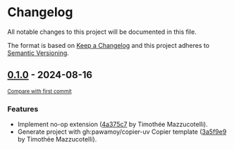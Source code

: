 # Changelog

All notable changes to this project will be documented in this file.

The format is based on [Keep a Changelog](http://keepachangelog.com/en/1.0.0/)
and this project adheres to [Semantic Versioning](http://semver.org/spec/v2.0.0.html).

<!-- insertion marker -->
## [0.1.0](https://github.com/mkdocstrings/griffe-autodocstringstyle/releases/tag/0.1.0) - 2024-08-16

<small>[Compare with first commit](https://github.com/mkdocstrings/griffe-autodocstringstyle/compare/3a5f9e91f1712b50ff586a1ff38bf75a55229306...0.1.0)</small>

### Features

- Implement no-op extension ([4a375c7](https://github.com/mkdocstrings/griffe-autodocstringstyle/commit/4a375c7171f1f2394cc35568a08430cf67d127fe) by Timothée Mazzucotelli).
- Generate project with gh:pawamoy/copier-uv Copier template ([3a5f9e9](https://github.com/mkdocstrings/griffe-autodocstringstyle/commit/3a5f9e91f1712b50ff586a1ff38bf75a55229306) by Timothée Mazzucotelli).
